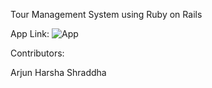 Tour Management System using Ruby on Rails


App Link:  ![App](https://sleepy-brushlands-90006.herokuapp.com)<br/>

Contributors:

Arjun 
Harsha
Shraddha
